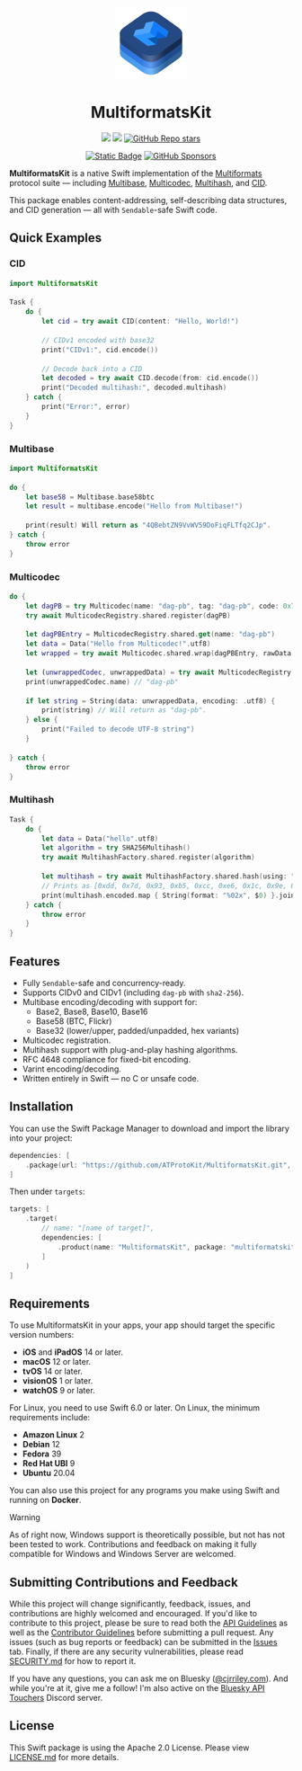<p align="center">
  <img src="https://github.com/ATProtoKit/MultiformatsKit/blob/main/Sources/MultiformatsKit/MultiformatsKit.docc/Resources/multiformatskit_icon.png" height="128" alt="A icon for MultiformatsKit, which contains three stacks of rounded rectangles in an isometric top view. At the top stack, the Multiformats logo is displayed. The three stacks are in various shades of blue.">
</p>

<h1 align="center">MultiformatsKit</h1>

<div align="center">

[![](https://img.shields.io/endpoint?url=https%3A%2F%2Fswiftpackageindex.com%2Fapi%2Fpackages%2FATProtoKit%2FMultiformatsKit%2Fbadge%3Ftype%3Dswift-versions)](https://swiftpackageindex.com/ATProtoKit/MultiformatsKit)
[![](https://img.shields.io/endpoint?url=https%3A%2F%2Fswiftpackageindex.com%2Fapi%2Fpackages%2FATProtoKit%2FMultiformatsKit%2Fbadge%3Ftype%3Dplatforms)](https://swiftpackageindex.com/ATProtoKit/MultiformatsKit)
[![GitHub Repo stars](https://img.shields.io/github/stars/ATProtoKit/MultiformatsKit?style=flat&logo=github)](https://github.com/ATProtoKit/MultiformatsKit)

</div>
<div align="center">

[![Static Badge](https://img.shields.io/badge/Follow-%40cjrriley.com-0073fa?style=flat&logo=bluesky&labelColor=%23151e27&link=https%3A%2F%2Fbsky.app%2Fprofile%2Fcjrriley.com)](https://bsky.app/profile/cjrriley.com)
[![GitHub Sponsors](https://img.shields.io/github/sponsors/masterj93?color=%23cb5f96&link=https%3A%2F%2Fgithub.com%2Fsponsors%2FMasterJ93)](https://github.com/sponsors/MasterJ93)

</div>

**MultiformatsKit** is a native Swift implementation of the [Multiformats](https://multiformats.io) protocol suite — including [Multibase](https://github.com/multiformats/multibase), [Multicodec](https://github.com/multiformats/multicodec), [Multihash](https://github.com/multiformats/multihash), and [CID](https://github.com/multiformats/cid).

This package enables content-addressing, self-describing data structures, and CID generation — all with `Sendable`-safe Swift code.

## Quick Examples

### CID
```swift
import MultiformatsKit

Task {
    do {
        let cid = try await CID(content: "Hello, World!")

        // CIDv1 encoded with base32
        print("CIDv1:", cid.encode())

        // Decode back into a CID
        let decoded = try await CID.decode(from: cid.encode())
        print("Decoded multihash:", decoded.multihash)
    } catch {
        print("Error:", error)
    }
}
```

### Multibase
```swift
import MultiformatsKit

do {
    let base58 = Multibase.base58btc
    let result = multibase.encode("Hello from Multibase!")
    
    print(result) Will return as "4QBebtZN9VvWV59DoFiqFLTfq2CJp".
} catch {
    throw error
}
```

### Multicodec

```swift
do {
    let dagPB = try Multicodec(name: "dag-pb", tag: "dag-pb", code: 0x70, status: .permanent)
    try await MulticodecRegistry.shared.register(dagPB)
    
    let dagPBEntry = MulticodecRegistry.shared.get(name: "dag-pb")
    let data = Data("Hello from Multicodec!".utf8)
    let wrapped = try await Multicodec.shared.wrap(dagPBEntry, rawData: data)
    
    let (unwrappedCodec, unwrappedData) = try await MulticodecRegistry.shared.unwrap(wrapped)
    print(unwrappedCodec.name) // "dag-pb"
    
    if let string = String(data: unwrappedData, encoding: .utf8) {
        print(string) // Will return as "dag-pb".
    } else {
        print("Failed to decode UTF-8 string")
    }
    
} catch {
    throw error
}
```

### Multihash

```swift
Task {
    do {
        let data = Data("hello".utf8)
        let algorithm = try SHA256Multihash()
        try await MultihashFactory.shared.register(algorithm)

        let multihash = try await MultihashFactory.shared.hash(using: "sha2-256", data: data)
        // Prints as [0xdd, 0x7d, 0x93, 0xb5, 0xcc, 0xe6, 0x1c, 0x9e, 0xf6, 0x36, 0x5b, 0xf0, 0x9b, 0x41, 0xa8, 0xb0, 0x6f, 0xce, 0x69, 0x9a, 0xf4, 0x58, 0x76, 0xe3, 0x27, 0x0c, 0xb4, 0x65, 0xa1, 0x7a, 0xec, 0xb4]
        print(multihash.encoded.map { String(format: "%02x", $0) }.joined())
    } catch {
        throw error
    }
}
```

## Features

- Fully `Sendable`-safe and concurrency-ready.
- Supports CIDv0 and CIDv1 (including `dag-pb` with `sha2-256`).
- Multibase encoding/decoding with support for:
  - Base2, Base8, Base10, Base16
  - Base58 (BTC, Flickr)
  - Base32 (lower/upper, padded/unpadded, hex variants)
- Multicodec registration.
- Multihash support with plug-and-play hashing algorithms.
- RFC 4648 compliance for fixed-bit encoding.
- Varint encoding/decoding.
- Written entirely in Swift — no C or unsafe code.

## Installation

You can use the Swift Package Manager to download and import the library into your project:
```swift
dependencies: [
    .package(url: "https://github.com/ATProtoKit/MultiformatsKit.git", from: "0.3.0")
]
```

Then under `targets`:
```swift
targets: [
    .target(
        // name: "[name of target]",
        dependencies: [
            .product(name: "MultiformatsKit", package: "multiformatskit")
        ]
    )
]
```

## Requirements
To use MultiformatsKit in your apps, your app should target the specific version numbers:
- **iOS** and **iPadOS** 14 or later.
- **macOS** 12 or later.
- **tvOS** 14 or later.
- **visionOS** 1 or later.
- **watchOS** 9 or later.

For Linux, you need to use Swift 6.0 or later. On Linux, the minimum requirements include:
- **Amazon Linux** 2
- **Debian** 12
- **Fedora** 39
- **Red Hat UBI** 9
- **Ubuntu** 20.04

You can also use this project for any programs you make using Swift and running on **Docker**.

> [!WARNING]
> As of right now, Windows support is theoretically possible, but not has not been tested to work. Contributions and feedback on making it fully compatible for Windows and Windows Server are welcomed.

## Submitting Contributions and Feedback
While this project will change significantly, feedback, issues, and contributions are highly welcomed and encouraged. If you'd like to contribute to this project, please be sure to read both the [API Guidelines](https://github.com/ATProtoKit/MultiformatsKit/blob/main/API_GUIDELINES.md) as well as the [Contributor Guidelines](https://github.com/MasterJ93/ATProtoKit/blob/main/CONTRIBUTING.md) before submitting a pull request. Any issues (such as bug reports or feedback) can be submitted in the [Issues](https://github.com/ATProtoKit/MultiformatsKit/issues) tab. Finally, if there are any security vulnerabilities, please read [SECURITY.md](https://github.com/ATProtoKit/MultiformatsKit/blob/main/SECURITY.md) for how to report it.

If you have any questions, you can ask me on Bluesky ([@cjrriley.com](https://bsky.app/profile/cjrriley.com)). And while you're at it, give me a follow! I'm also active on the [Bluesky API Touchers](https://discord.gg/3srmDsHSZJ) Discord server.

## License
This Swift package is using the Apache 2.0 License. Please view [LICENSE.md](https://github.com/ATProtoKit/MultiformatsKit/blob/main/LICENSE.md) for more details.
